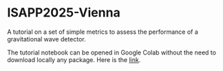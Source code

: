 # ISAPP2025-Vienna
A tutorial on a set of simple metrics to assess the performance of a gravitational wave detector.

The tutorial notebook can be opened in Google Colab without the need to download locally any package. Here is the [link](<https://colab.research.google.com/github/u-dupletsa/ISAPP2025-Vienna/blob/main/gwfish_tutorial.ipynb>).
